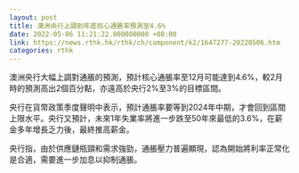 ```yaml
---
layout: post
title: 澳洲央行上調到年底核心通脹率預測至4.6%
date: 2022-05-06 11:21:22.000000000 +08:00
link: https://news.rthk.hk/rthk/ch/component/k2/1647277-20220506.htm
categories: rthk
---
```


澳洲央行大幅上調對通脹的預測，預計核心通脹率至12月可能達到4.6%，較2月時的預測高出2個百分點，亦遠高於央行2%至3%的目標區間。

央行在貨幣政策季度聲明中表示，預計通脹率要等到2024年中期，才會回到區間上限水平。央行又預計，未來1年失業率將進一步跌至50年來最低的3.6%，在薪金多年增長乏力後，最終推高薪金。

央行指，由於供應鏈瓶頸和需求強勁，通脹壓力普遍顯現，認為開始將利率正常化是合適，需要進一步加息以抑制通脹。
